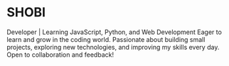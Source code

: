 # SHOBI
Developer | Learning JavaScript, Python, and Web Development Eager to learn and grow in the coding world. Passionate about building small projects, exploring new technologies, and improving my skills every day. Open to collaboration and feedback!
